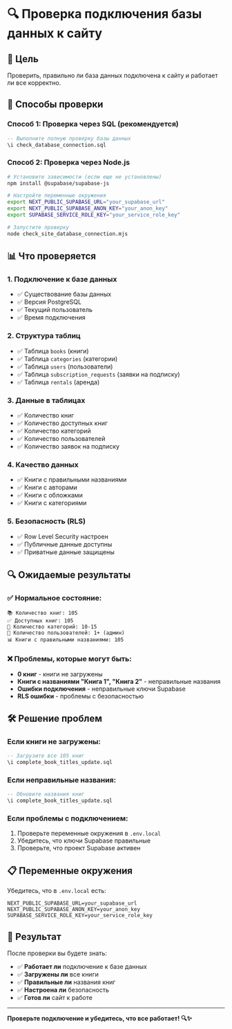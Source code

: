 # 🔍 Проверка подключения базы данных к сайту

## 🎯 Цель
Проверить, правильно ли база данных подключена к сайту и работает ли все корректно.

## 🚀 Способы проверки

### Способ 1: Проверка через SQL (рекомендуется)
```sql
-- Выполните полную проверку базы данных
\i check_database_connection.sql
```

### Способ 2: Проверка через Node.js
```bash
# Установите зависимости (если еще не установлены)
npm install @supabase/supabase-js

# Настройте переменные окружения
export NEXT_PUBLIC_SUPABASE_URL="your_supabase_url"
export NEXT_PUBLIC_SUPABASE_ANON_KEY="your_anon_key"
export SUPABASE_SERVICE_ROLE_KEY="your_service_role_key"

# Запустите проверку
node check_site_database_connection.mjs
```

## 📊 Что проверяется

### 1. Подключение к базе данных
- ✅ Существование базы данных
- ✅ Версия PostgreSQL
- ✅ Текущий пользователь
- ✅ Время подключения

### 2. Структура таблиц
- ✅ Таблица `books` (книги)
- ✅ Таблица `categories` (категории)
- ✅ Таблица `users` (пользователи)
- ✅ Таблица `subscription_requests` (заявки на подписку)
- ✅ Таблица `rentals` (аренда)

### 3. Данные в таблицах
- ✅ Количество книг
- ✅ Количество доступных книг
- ✅ Количество категорий
- ✅ Количество пользователей
- ✅ Количество заявок на подписку

### 4. Качество данных
- ✅ Книги с правильными названиями
- ✅ Книги с авторами
- ✅ Книги с обложками
- ✅ Книги с категориями

### 5. Безопасность (RLS)
- ✅ Row Level Security настроен
- ✅ Публичные данные доступны
- ✅ Приватные данные защищены

## 🔍 Ожидаемые результаты

### ✅ Нормальное состояние:
```
📚 Количество книг: 105
✅ Доступных книг: 105
📂 Количество категорий: 10-15
👥 Количество пользователей: 1+ (админ)
📊 Книги с правильными названиями: 105
```

### ❌ Проблемы, которые могут быть:
- **0 книг** - книги не загружены
- **Книги с названиями "Книга 1", "Книга 2"** - неправильные названия
- **Ошибки подключения** - неправильные ключи Supabase
- **RLS ошибки** - проблемы с безопасностью

## 🛠️ Решение проблем

### Если книги не загружены:
```sql
-- Загрузите все 105 книг
\i complete_book_titles_update.sql
```

### Если неправильные названия:
```sql
-- Обновите названия книг
\i complete_book_titles_update.sql
```

### Если проблемы с подключением:
1. Проверьте переменные окружения в `.env.local`
2. Убедитесь, что ключи Supabase правильные
3. Проверьте, что проект Supabase активен

## 📋 Переменные окружения

Убедитесь, что в `.env.local` есть:
```env
NEXT_PUBLIC_SUPABASE_URL=your_supabase_url
NEXT_PUBLIC_SUPABASE_ANON_KEY=your_anon_key
SUPABASE_SERVICE_ROLE_KEY=your_service_role_key
```

## 🎯 Результат

После проверки вы будете знать:
- ✅ **Работает ли** подключение к базе данных
- ✅ **Загружены ли** все книги
- ✅ **Правильные ли** названия книг
- ✅ **Настроена ли** безопасность
- ✅ **Готов ли** сайт к работе

---

**Проверьте подключение и убедитесь, что все работает! 🔍✨**
